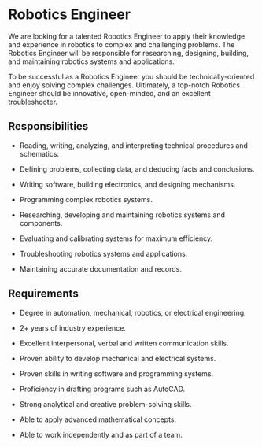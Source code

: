 # Robotics Engineer

We are looking for a talented Robotics Engineer to apply their knowledge and experience in robotics to complex and challenging problems. The Robotics Engineer will be responsible for researching, designing, building, and maintaining robotics systems and applications.

To be successful as a Robotics Engineer you should be technically-oriented and enjoy solving complex challenges. Ultimately, a top-notch Robotics Engineer should be innovative, open-minded, and an excellent troubleshooter.

## Responsibilities

* Reading, writing, analyzing, and interpreting technical procedures and schematics.

* Defining problems, collecting data, and deducing facts and conclusions.

* Writing software, building electronics, and designing mechanisms.

* Programming complex robotics systems.

* Researching, developing and maintaining robotics systems and components.

* Evaluating and calibrating systems for maximum efficiency.

* Troubleshooting robotics systems and applications.

* Maintaining accurate documentation and records.

## Requirements

* Degree in automation, mechanical, robotics, or electrical engineering.

* 2+ years of industry experience.

* Excellent interpersonal, verbal and written communication skills.

* Proven ability to develop mechanical and electrical systems.

* Proven skills in writing software and programming systems.

* Proficiency in drafting programs such as AutoCAD.

* Strong analytical and creative problem-solving skills.

* Able to apply advanced mathematical concepts.

* Able to work independently and as part of a team.

